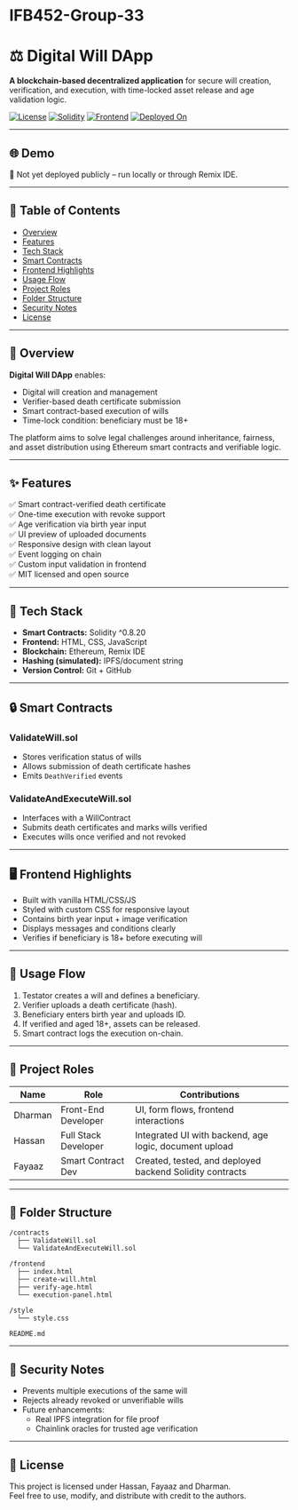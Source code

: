 # IFB452-Group-33

# ⚖️ Digital Will DApp

**A blockchain-based decentralized application** for secure will creation, verification, and execution, with time-locked asset release and age validation logic.

[![License](https://img.shields.io/badge/license-MIT-green.svg)](LICENSE)
[![Solidity](https://img.shields.io/badge/Solidity-^0.8.20-blue.svg)]()
[![Frontend](https://img.shields.io/badge/frontend-HTML%2FCSS%2FJS-orange.svg)]()
[![Deployed On](https://img.shields.io/badge/platform-Ethereum-black.svg)]()

---

## 🌐 Demo

🔗 Not yet deployed publicly – run locally or through Remix IDE.

---

## 📌 Table of Contents

- [Overview](#-overview)
- [Features](#-features)
- [Tech Stack](#-tech-stack)
- [Smart Contracts](#-smart-contracts)
- [Frontend Highlights](#-frontend-highlights)
- [Usage Flow](#-usage-flow)
- [Project Roles](#-project-roles)
- [Folder Structure](#-folder-structure)
- [Security Notes](#-security-notes)
- [License](#-license)

---

## 🧩 Overview

**Digital Will DApp** enables:

- Digital will creation and management
- Verifier-based death certificate submission
- Smart contract-based execution of wills
- Time-lock condition: beneficiary must be 18+

The platform aims to solve legal challenges around inheritance, fairness, and asset distribution using Ethereum smart contracts and verifiable logic.

---

## ✨ Features

✅ Smart contract-verified death certificate  
✅ One-time execution with revoke support  
✅ Age verification via birth year input  
✅ UI preview of uploaded documents  
✅ Responsive design with clean layout  
✅ Event logging on chain  
✅ Custom input validation in frontend  
✅ MIT licensed and open source  

---

## 🔧 Tech Stack

- **Smart Contracts:** Solidity ^0.8.20
- **Frontend:** HTML, CSS, JavaScript
- **Blockchain:** Ethereum, Remix IDE
- **Hashing (simulated):** IPFS/document string
- **Version Control:** Git + GitHub

---

## 🔒 Smart Contracts

### ValidateWill.sol

- Stores verification status of wills
- Allows submission of death certificate hashes
- Emits `DeathVerified` events

### ValidateAndExecuteWill.sol

- Interfaces with a WillContract
- Submits death certificates and marks wills verified
- Executes wills once verified and not revoked

---

## 🖥️ Frontend Highlights

- Built with vanilla HTML/CSS/JS
- Styled with custom CSS for responsive layout
- Contains birth year input + image verification
- Displays messages and conditions clearly
- Verifies if beneficiary is 18+ before executing will

---

## 🔄 Usage Flow

1. Testator creates a will and defines a beneficiary.
2. Verifier uploads a death certificate (hash).
3. Beneficiary enters birth year and uploads ID.
4. If verified and aged 18+, assets can be released.
5. Smart contract logs the execution on-chain.

---

## 👥 Project Roles

| Name     | Role                  | Contributions                                           |
|----------|-----------------------|---------------------------------------------------------|
| Dharman  | Front-End Developer   | UI, form flows, frontend interactions                   |
| Hassan   | Full Stack Developer  | Integrated UI with backend, age logic, document upload  |
| Fayaaz   | Smart Contract Dev    | Created, tested, and deployed backend Solidity contracts|

---

## 📁 Folder Structure

```
/contracts
  ├── ValidateWill.sol
  └── ValidateAndExecuteWill.sol

/frontend
  ├── index.html
  ├── create-will.html
  ├── verify-age.html
  └── execution-panel.html

/style
  └── style.css

README.md
```

---

## 🔐 Security Notes

- Prevents multiple executions of the same will
- Rejects already revoked or unverifiable wills
- Future enhancements:
  - Real IPFS integration for file proof
  - Chainlink oracles for trusted age verification

---

## 📄 License

This project is licensed under Hassan, Fayaaz and Dharman.  
Feel free to use, modify, and distribute with credit to the authors.


